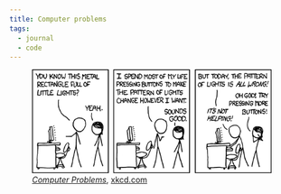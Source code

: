 ```yaml
---
title: Computer problems
tags:
  - journal
  - code
---
```

<figure>
<img src="/img/journal/computer-problems.png">
<figcaption><a href="https://xkcd.com/722/"><cite>Computer Problems</cite></a>, <a href="https://xkcd.com">xkcd.com</a></figcaption>
</figure>